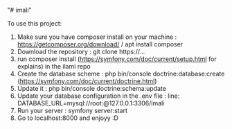 "# imali" 

To use this project: 
1. Make sure you have composer install on your machine : https://getcomposer.org/download/ / apt install composer
2. Download the repository : git clone https://...
3. run composer install (https://symfony.com/doc/current/setup.html for explains) in the ilami repo
4. Create the database scheme : php bin/console doctrine:database:create (https://symfony.com/doc/current/doctrine.html)
5. Update it : php bin/console doctrine:schema:update
6. Update your database configuration in the .env file : line: DATABASE_URL=mysql://root:@127.0.0.1:3306/imali
7. Run your server : symfony server:start
8. Go to localhost:8000 and enjoyy :D 

   


